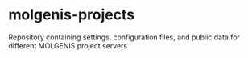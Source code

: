 # molgenis-projects
Repository containing settings, configuration files, and public data for different MOLGENIS project servers
